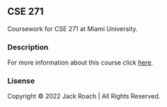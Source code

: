 ## CSE 271
Coursework for CSE 271 at Miami University.

### Description
For more information about this course click [here](https://www.miamioh.edu/cec/academics/departments/cse/academics/course-descriptions/cse-271/index.html).

### Lisense
Copyright © 2022 Jack Roach | All Rights Reserved.
